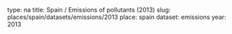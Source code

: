 type: na
title: Spain / Emissions of pollutants (2013)
slug: places/spain/datasets/emissions/2013
place: spain
dataset: emissions
year: 2013
